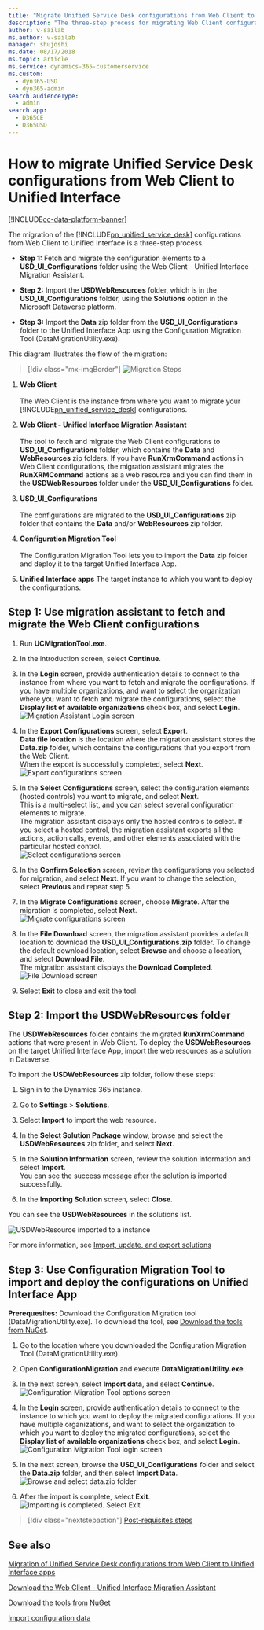 ```yaml
---
title: "Migrate Unified Service Desk configurations from Web Client to Unified Interface app | MicrosoftDocs"
description: "The three-step process for migrating Web Client configurations to Unified Interface"
author: v-sailab
ms.author: v-sailab
manager: shujoshi
ms.date: 08/17/2018
ms.topic: article
ms.service: dynamics-365-customerservice
ms.custom: 
  - dyn365-USD
  - dyn365-admin
search.audienceType: 
  - admin
search.app: 
  - D365CE
  - D365USD
---
```


# How to migrate Unified Service Desk configurations from Web Client to Unified Interface

[!INCLUDE[cc-data-platform-banner](../../includes/cc-data-platform-banner.md)]

The migration of the [!INCLUDE[pn_unified_service_desk](../../includes/pn-unified-service-desk.md)] configurations from Web Client to  Unified Interface is a three-step process.

- **Step 1:** Fetch and migrate the configuration elements to a **USD_UI_Configurations** folder using the Web Client - Unified Interface Migration Assistant.

- **Step 2:** Import the **USDWebResources** folder, which is in the **USD_UI_Configurations** folder, using the **Solutions** option in the Microsoft Dataverse platform.

- **Step 3:** Import the **Data** zip folder from the **USD_UI_Configurations** folder to the Unified Interface App using the Configuration Migration Tool (DataMigrationUtility.exe).

This diagram illustrates the flow of the migration:
> [!div class="mx-imgBorder"]
> ![Migration Steps](../media/migration-steps-web-client-unified-interface-migration-assistant.PNG "Migration Steps") 

1. **Web Client** </br></br> The Web Client is the instance from where you want to migrate your [!INCLUDE[pn_unified_service_desk](../../includes/pn-unified-service-desk.md)] configurations. 

2. **Web Client - Unified Interface Migration Assistant** </br></br> The tool to fetch and migrate the Web Client configurations to **USD_UI_Configurations** folder, which contains the **Data** and **WebResources** zip folders. If you have **RunXrmCommand** actions in Web Client configurations, the migration assistant migrates the **RunXRMCommand** actions as a web resource and you can find them in the **USDWebResources** folder under the **USD_UI_Configurations** folder.

3. **USD_UI_Configurations** </br></br> The configurations are migrated to the **USD_UI_Configurations** zip folder that contains the **Data** and/or **WebResources** zip folder.

4. **Configuration Migration Tool** </br></br> The Configuration Migration Tool lets you to import the **Data** zip folder and deploy it to the target Unified Interface App.

5. **Unified Interface apps** The target instance to which you want to deploy the configurations.

## Step 1: Use migration assistant to fetch and migrate the Web Client configurations

1. Run **UCMigrationTool.exe**.

2. In the introduction screen, select **Continue**.

3. In the **Login** screen, provide authentication details to connect to the instance from where you want to fetch and migrate the configurations. If you have multiple organizations, and want to select the organization where you want to fetch and migrate the configurations, select the **Display list of available organizations** check box, and select **Login**.</br>
![Migration Assistant Login screen](../media/usd-migration-assistant-login.PNG "Migration Assistant Login Screen")

4. In the **Export Configurations** screen, select **Export**.</br>
**Data file location** is the location where the migration assistant stores the **Data.zip** folder, which contains the configurations that you export from the Web Client.</br>
When the export is successfully completed, select **Next**.</br>
![Export configurations screen](../media/usd-migration-assistant-export-configurations.PNG "Export configurations screen")

5. In the **Select Configurations** screen, select the configuration elements (hosted controls) you want to migrate, and select **Next**.</br>This is a multi-select list, and you can select several configuration elements to migrate.
</br>The migration assistant displays only the hosted controls to select. If you select a hosted control, the migration assistant exports all the actions, action calls, events, and other elements associated with the particular hosted control.</br>
![Select configurations screen](../media/usd-migration-assistant-select-configurations.PNG "Select configurations screen")

6. In the **Confirm Selection** screen, review the configurations you selected for migration, and select **Next**. If you want to change the selection, select **Previous** and repeat step 5.

7. In the **Migrate Configurations** screen, choose **Migrate**. After the migration is completed, select **Next**.</br>
![Migrate configurations screen](../media/usd-migration-assistant-migrate.PNG "Migrate configurations screen")

8. In the **File Download** screen, the migration assistant provides a default location to download the **USD_UI_Configurations.zip** folder. To change the default download location, select **Browse** and choose a location, and select **Download File**.</br>
The migration assistant displays the **Download Completed**.</br>
![File Download screen](../media/usd-migration-assistant-download-file.PNG "File Download screen")

9. Select **Exit** to close and exit the tool.

## Step 2: Import the USDWebResources folder

The **USDWebResources** folder contains the migrated **RunXrmCommand** actions that were present in Web Client. To deploy the **USDWebResources** on the target Unified Interface App, import the web resources as a solution in Dataverse.

To import the **USDWebResources** zip folder, follow these steps:

1. Sign in to the Dynamics 365 instance.

2. Go to **Settings** > **Solutions**.

3. Select **Import** to import the web resource.

4. In the **Select Solution Package** window, browse and select the **USDWebResources** zip folder, and select **Next**.

5. In the **Solution Information** screen, review the solution information and select **Import**.</br>
You can see the success message after the solution is imported successfully.

6. In the **Importing Solution** screen, select **Close**.

You can see the **USDWebResources** in the solutions list.</br>

![USDWebResource imported to a instance](../media/usd-configuration-migration-webresources-import.PNG "USDWebResource imported to a instance")

For more information, see [Import, update, and export solutions](/dynamics365/customer-engagement/customize/import-update-export-solutions)

## Step 3: Use Configuration Migration Tool to import and deploy the configurations on Unified Interface App

**Prerequesites:** Download the Configuration Migration tool (DataMigrationUtility.exe). To download the tool, see [Download the tools from NuGet](/dynamics365/customer-engagement/developer/download-tools-nuget).

1. Go to the location where you downloaded the Configuration Migration Tool (DataMigrationUtility.exe).

2. Open **ConfigurationMigration** and execute **DataMigrationUtility.exe**. 

3. In the next screen, select **Import data**, and select **Continue**.</br>
![Configuration Migration Tool options screen](../media/usd-configuration-migration-tool-options.PNG "Configuration Migration Tool options data screen")

4. In the **Login** screen, provide authentication details to connect to the instance to which you want to deploy the migrated configurations. If you have multiple organizations, and want to select the organization to which you want to deploy the migrated configurations, select the **Display list of available organizations** check box, and select **Login**.</br>
![Configuration Migration Tool login screen](../media/usd-configuration-migration-tool-login.PNG "Configuration Migration Tool login screen")

5. In the next screen, browse the **USD_UI_Configurations** folder and select the **Data.zip** folder, and then select **Import Data**.</br>
![Browse and select data.zip folder](../media/usd-configuration-migration-tool-import-data.PNG "Browse and select data.zip folder")

6. After the import is complete, select **Exit**.</br>
![Importing is completed. Select Exit](../media/usd-configuration-migration-tool-import-complete.PNG "Importing is completed. Select Exit")

> [!div class="nextstepaction"]
> [Post-requisites steps](test-migration.md)

## See also

[Migration of Unified Service Desk configurations from Web Client to Unified Interface apps](overview-migration-assistant.md)

[Download the Web Client - Unified Interface Migration Assistant](download-migration-assistant.md)

[Download the tools from NuGet](/dynamics365/customer-engagement/developer/download-tools-nuget)

[Import configuration data](/dynamics365/customer-engagement/admin/import-configuration-data)
